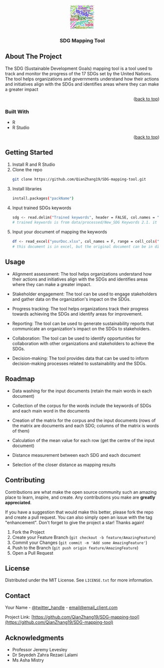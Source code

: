 <!-- PROJECT LOGO -->
<br />
<div align="center">
  <a href="https://github.com/QianZhang19/SDG-mapping-tool">
    <img src="pics/cloudword.png" alt="Logo" width="80" height="80">
  </a>

<h3 align="center">SDG Mapping Tool</h3>
</div>

## About The Project

The SDG (Sustainable Development Goals) mapping tool is a tool used to track and monitor the progress of the 17 SDGs set by the United Nations. The tool helps organizations and governments understand how their actions and initiatives align with the SDGs and identifies areas where they can make a greater impact

<p align="right">(<a href="#readme-top">back to top</a>)</p>

### Built With

* R
* R Studio

<p align="right">(<a href="#readme-top">back to top</a>)</p>

## Getting Started

1. Install R and R Studio
2. Clone the repo
   ```sh
   git clone https://github.com/QianZhang19/SDG-mapping-tool.git
   ```
3. Install libraries
   ```sh
   install.packages("packName")
   ```
4. Input trained SDGs keywords
   ```sh
   sdg <- read.delim("Trained keywords", header = FALSE, col.names = "text", stringsAsFactors = F)
   # trained keywords is from data/processed/New_SDG Keywords 2.1. it should be converted into txt format
   ```
5. Input your document of mapping the keywords
   ```sh
   df <- read_excel("yourDoc.xlsx", col_names = F, range = cell_cols("E:E"))
   # this document is in excel, but the original document can be in different formats
   ```
## Usage
* Alignment assessment: The tool helps organizations understand how their actions and initiatives align with the SDGs and identifies areas where they can make a greater impact.

* Stakeholder engagement: The tool can be used to engage stakeholders and gather data on the organization's impact on the SDGs.

* Progress tracking: The tool helps organizations track their progress towards achieving the SDGs and identify areas for improvement.

* Reporting: The tool can be used to generate sustainability reports that communicate an organization's impact on the SDGs to stakeholders.

* Collaboration: The tool can be used to identify opportunities for collaboration with other organizations and stakeholders to achieve the SDGs.

* Decision-making: The tool provides data that can be used to inform decision-making processes related to sustainability and the SDGs.

## Roadmap

- Data washing for the input documents (retain the main words in each document)
  
- Collection of the corpus for the words include the keywords of SDGs and each main word in the documents
  
- Creation of the matrix for the corpus and the input documents (rows of the matrix are documents and each SDG; columns of the matrix is words of them)
  
- Calculation of the mean value for each row (get the centre of the input document)
  
- Distance measurement between each SDG and each document
  
- Selection of the closer distance as mapping results

## Contributing

Contributions are what make the open source community such an amazing place to learn, inspire, and create. Any contributions you make are **greatly appreciated**.

If you have a suggestion that would make this better, please fork the repo and create a pull request. You can also simply open an issue with the tag "enhancement".
Don't forget to give the project a star! Thanks again!

1. Fork the Project
2. Create your Feature Branch (`git checkout -b feature/AmazingFeature`)
3. Commit your Changes (`git commit -m 'Add some AmazingFeature'`)
4. Push to the Branch (`git push origin feature/AmazingFeature`)
5. Open a Pull Request

## License

Distributed under the MIT License. See `LICENSE.txt` for more information.

## Contact

Your Name - [@twitter_handle](https://twitter.com/twitter_handle) - email@email_client.com

Project Link: [https://github.com/QianZhang19/SDG-mapping-tool](https://github.com/QianZhang19/SDG-mapping-tool)

## Acknowledgments

* Professor Jeremy Levesley
* Dr Seyedeh Zahra Rezaei Lalami	
* Ms Asha Mistry
